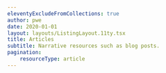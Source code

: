 ```yaml
---
eleventyExcludeFromCollections: true
author: pwe
date: 2020-01-01
layout: layouts/ListingLayout.11ty.tsx
title: Articles
subtitle: Narrative resources such as blog posts.
pagination:
    resourceType: article
---
```


